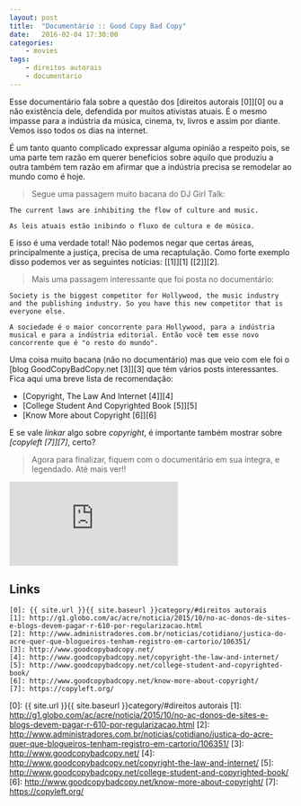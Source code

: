 ```yaml
---
layout: post
title:	"Documentário :: Good Copy Bad Copy"
date:	2016-02-04 17:30:00
categories:
    - movies
tags:
    - direitos autorais
    - documentario
---
```


Esse documentário fala sobre a questão dos [direitos autorais \[0\]][0] ou a não existência dele, defendida por muitos ativistas atuais. É o mesmo impasse para a indústria da música, cinema, tv, livros e assim por diante. Vemos isso todos os dias na internet.

É um tanto quanto complicado expressar alguma opinião a respeito pois, se uma parte tem razão em querer benefícios sobre aquilo que produziu a outra também tem razão em afirmar que a indústria precisa se remodelar ao mundo como é hoje.

> Segue uma passagem muito bacana do DJ Girl Talk:

~~~
The current laws are inhibiting the flow of culture and music.

As leis atuais estão inibindo o fluxo de cultura e de música.
~~~

E isso é uma verdade total! Não podemos negar que certas áreas, principalmente a justiça, precisa de uma recaptulação. Como forte exemplo disso podemos ver as seguintes notícias: [\[1\]][1] [\[2\]][2].

> Mais uma passagem interessante que foi posta no documentário:

~~~
Society is the biggest competitor for Hollywood, the music industry and the publishing industry. So you have this new competitor that is everyone else.

A sociedade é o maior concorrente para Hollywood, para a indústria musical e para a indústria editorial. Então você tem esse novo concorrente que é "o resto do mundo".
~~~

Uma coisa muito bacana (não no documentário) mas que veio com ele foi o [blog GoodCopyBadCopy.net \[3\]][3] que tém vários posts interessantes. Fica aqui uma breve lista de recomendação:

* [Copyright, The Law And Internet \[4\]][4]
* [College Student And Copyrighted Book \[5\]][5]
* [Know More about Copyright \[6\]][6]

E se vale *linkar* algo sobre *copyright*, é importante também mostrar sobre *[copyleft \[7\]][7]*, certo?

> Agora para finalizar, fiquem com o documentário em sua íntegra, e legendado. Até mais ver!!

<iframe src="https://www.youtube.com/embed/FWSH34cnHbM" frameborder="0" allowfullscreen></iframe>

## Links

~~~
[0]: {{ site.url }}{{ site.baseurl }}category/#direitos autorais
[1]: http://g1.globo.com/ac/acre/noticia/2015/10/no-ac-donos-de-sites-e-blogs-devem-pagar-r-610-por-regularizacao.html
[2]: http://www.administradores.com.br/noticias/cotidiano/justica-do-acre-quer-que-blogueiros-tenham-registro-em-cartorio/106351/
[3]: http://www.goodcopybadcopy.net/
[4]: http://www.goodcopybadcopy.net/copyright-the-law-and-internet/
[5]: http://www.goodcopybadcopy.net/college-student-and-copyrighted-book/
[6]: http://www.goodcopybadcopy.net/know-more-about-copyright/
[7]: https://copyleft.org/
~~~

[0]: {{ site.url }}{{ site.baseurl }}category/#direitos autorais
[1]: http://g1.globo.com/ac/acre/noticia/2015/10/no-ac-donos-de-sites-e-blogs-devem-pagar-r-610-por-regularizacao.html
[2]: http://www.administradores.com.br/noticias/cotidiano/justica-do-acre-quer-que-blogueiros-tenham-registro-em-cartorio/106351/
[3]: http://www.goodcopybadcopy.net/
[4]: http://www.goodcopybadcopy.net/copyright-the-law-and-internet/
[5]: http://www.goodcopybadcopy.net/college-student-and-copyrighted-book/
[6]: http://www.goodcopybadcopy.net/know-more-about-copyright/
[7]: https://copyleft.org/

